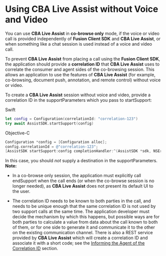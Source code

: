 # Using CBA Live Assist without Voice and Video

You can use **CBA Live Assist** in **co-browse only** mode, if the voice or video call is provided independently of **Fusion Client SDK** and **CBA Live Assist**, or when something like a chat session is used instead of a voice and video call.

To prevent **CBA Live Assist** from placing a call using the **Fusion Client SDK**, the application should provide a **correlation ID** that **CBA Live Assist** uses to correlate the consumer and agent sides of the co-browsing session. This allows an application to use the features of **CBA Live Assist** (for example, co-browsing, document push, annotation, and remote control) without voice or video.

To create a **CBA Live Assist** session without voice and video, provide a correlation ID in the supportParameters which you pass to startSupport:

Swift
```swift
let config = Configuration(correlationId: "correlation-123")
try await AssistSDK.startSupport(config)
```

Objective-C
```objective-c
Configuration *config = [Configuration alloc];
config.correlationId = @"correlation-123";
[AssistSDK startSupport:config completionHandler:^(AssistSDK *sdk, NSError * error) {}];
```

In this case, you should *not* supply a destination in the supportParameters.
**Note:**
  - In a co-browse only session, the application must explicitly call endSupport when the call ends (or when the co-browse session is no longer needed), as **CBA Live Assist** does not present its default UI to the user.

  - The correlation ID needs to be known to both parties in the call, and needs to be unique enough that the same correlation ID is not used by two support calls at the same time. The application developer must decide the mechanism by which this happens, but possible ways are for both parties to calculate a value from data about the call known to both of them, or for one side to generate it and communicate it to the other on the existing communication channel. There is also a REST service provided by **CBA Live Assist** which will create a correlation ID and associate it with a short code; see the [Informing the Agent of the Correlation ID](#informing-the-agent-of-the-correlation-id) section.
